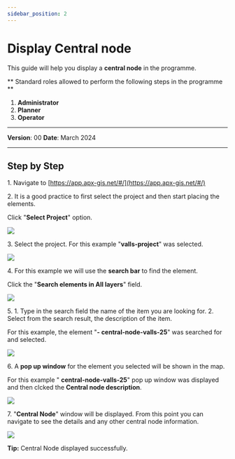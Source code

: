 ```yaml
---
sidebar_position: 2
---
```


# Display Central node

This guide will help you display a **central node** in the programme.

** Standard roles allowed to perform the following steps in the programme **

1.	**Administrator**
2.  **Planner**
3. **Operator**

------------

**Version**: 00
**Date**: March 2024

------------
## **Step by Step**


1\. Navigate to [https://app.apx-gis.net/#/](https://app.apx-gis.net/#/)


2\. It is a good practice to first select the project and then start placing the elements.

Click "**Select Project**" option.

![](/img/downloads/02-display-central-node_1.jpeg)


3\. Select the project. For this example "**valls-project**" was selected.

![](/img/downloads/02-display-central-node_2.jpeg)


4\. For this example we will use the **search bar** to find the element.

Click the "**Search elements in All layers**" field.

![](/img/downloads/02-display-central-node_3.jpeg)


5\. 1. Type in the search field the name of the item you are looking for.
2. Select from the search result, the description of the item.

For this example, the element "**- central-node-valls-25**" was searched for and selected.

![](/img/downloads/02-display-central-node_4.jpeg)


6\. A **pop up window** for the element you selected will be shown in the map.

For this example " **central-node-valls-25**" pop up window was displayed and then clcked the **Central node description**.

![](/img/downloads/02-display-central-node_5.jpeg)


7\. "**Central Node**" window will be displayed. From this point you can navigate to see the details and any other central node information.

![](/img/downloads/02-display-central-node_6.jpeg)


**Tip:** Central Node displayed successfully.

